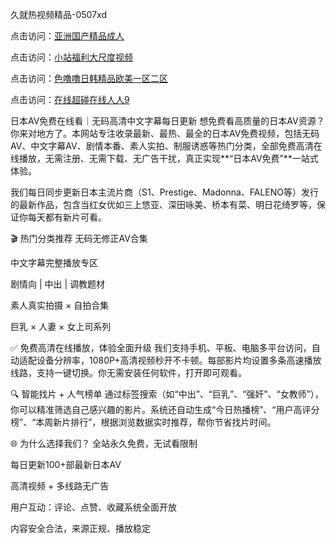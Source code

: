 久就热视频精品-0507xd


点击访问：<a href="https://bsdf-5f5.pages.dev/">亚洲国产精品成人</a>

点击访问：<a href="https://gda-c7m.pages.dev/">小站福利大尺度视频</a>

点击访问：<a href="https://cfad.pages.dev/">色噜噜日韩精品欧美一区二区</a>

点击访问：<a href="https://vassv.pages.dev/">在线超碰在线人人9</a>

日本AV免费在线看｜无码高清中文字幕每日更新
想免费看高质量的日本AV资源？你来对地方了。本网站专注收录最新、最热、最全的日本AV免费视频，包括无码AV、中文字幕AV、剧情本番、素人实拍、制服诱惑等热门分类，全部免费高清在线播放，无需注册、无需下载、无广告干扰，真正实现**“日本AV免费”**一站式体验。

我们每日同步更新日本主流片商（S1、Prestige、Madonna、FALENO等）发行的最新作品，包含当红女优如三上悠亚、深田咏美、桥本有菜、明日花绮罗等，保证你每天都有新片可看。

🎬 热门分类推荐
无码无修正AV合集

中文字幕完整播放专区

剧情向 | 中出 | 调教题材

素人真实拍摄 × 自拍合集

巨乳 × 人妻 × 女上司系列

✅ 免费高清在线播放，体验全面升级
我们支持手机、平板、电脑多平台访问，自动适配设备分辨率，1080P+高清视频秒开不卡顿。每部影片均设置多条高速播放线路，支持一键切换。你无需安装任何软件，打开即可观看。

🔍 智能找片 + 人气榜单
通过标签搜索（如“中出”、“巨乳”、“强奸”、“女教师”），你可以精准筛选自己感兴趣的影片。系统还自动生成“今日热播榜”、“用户高评分榜”、“本周新片排行”，根据浏览数据实时推荐，帮你节省找片时间。

🌐 为什么选择我们？
全站永久免费，无试看限制

每日更新100+部最新日本AV

高清视频 + 多线路无广告

用户互动：评论、点赞、收藏系统全面开放

内容安全合法，来源正规、播放稳定


<span style="display:none;">[Canonical link](https://github.com/564duanx/65145 ）</span>
